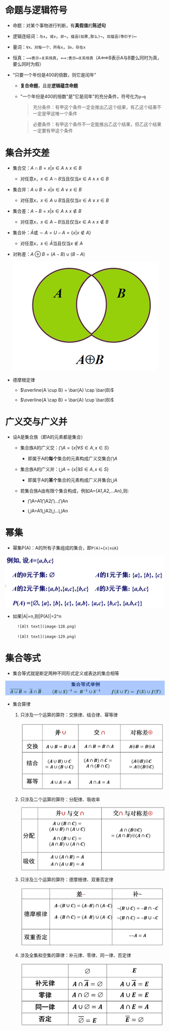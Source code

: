 # 命题与逻辑符号
* 命题：对某个事物进行判断，有**真假值**的**陈述句**

* 逻辑连结词：`与∧`，`或∨`，`非¬`，`蕴涵(如果,那么)→`，`双蕴涵(等价于)⟷`

* 量词：`∀x，对每一个、所有x`，`∃x，存在x`

* 恒真：`⟹表示→关系恒真`，`⟺:表示⟷关系恒真`（A⟺B表示A与B要么同时为真，要么同时为假）

* “只要一个年份是400的倍数，则它是闰年”
    * **复合命题**，且是**逻辑蕴含命题**

    * "一个年份是400的倍数"是"它是闰年"的充分条件，符号化为`p→q`
        > 充分条件：有甲这个条件一定会推出乙这个结果，有乙这个结果不一定是甲这唯一个条件

        > 必要条件：有甲这个条件不一定能推出乙这个结果，但乙这个结果一定要有甲这个条件

# 集合并交差
* 集合交：$A∩B={x|x∈A∧x∈B}$
    * 对任意$x$，$x∈A∩B$当且仅当$x∈A∧x∈B$

* 集合并：$A∪B={x|x∈A∨x∈B}$
    * 对任意$x$，$x∈A∪B$当且仅当$x∈A∨x∈B$

* 集合差：$A-B={x|x∈A∧x∉B}$
    * 对任意$x$，$x∈A-B$当且仅当$x∈A∧x∉B$

* 集合补：$\bar{A}$或$\sim A=U-A=\{x|x∉A\}$
    * 对任意$x$，$x∈\bar A$当且仅当$x∉A$

* 对称差：$A⊕B=(A-B)∪(B-A)$

    ![Alt text](image-126.png)    

* 德摩根定律
    * $\overline{A \cup B} = \bar{A} \cap \bar{B}$

    * $\overline{A \cap B} = \bar{A} \cup \bar{B}$ 

# 广义交与广义并
* 设A是集合族（即A的元素都是集合）
    * 集合族A的广义交：$⋂A=\{x|∀S∈A,x∈S\}$
        * 即属于A的**每个**集合的元素构成广义交集合$⋂A$
    
    * 集合族A的广义并：$⋃A=\{x|∃S∈A,x∈S\}$
        * 即属于A的**某个**集合的元素构成广义并集合$⋃A$
    
    * 若集合族A由有限个集合构成，例如A={A1,A2,...An},则:
        * ⋂A=A1⋂A2⋂...⋂An
    
        * ⋃A=A1⋃A2⋃...⋃An

# 幂集
* 幂集P(A)：A的所有子集组成的集合，即`P(A)={x|x⊆A}`

![Alt text](image-127.png)    

* 如果|A|=n,则|P(A)|=2^n

        ![Alt text](image-128.png)    

        ![Alt text](image-129.png)    

# 集合等式
* 集合等式就是断定两种不同形式定义或表达的集合相等

![Alt text](image-130.png)    

* 集合算律
    1. 只涉及一个运算的算符：交换律、结合律、幂等律

        ![Alt text](image-131.png)    

    2. 只涉及二个运算的算符：分配律、吸收率

        ![Alt text](image-132.png)    

    3. 只涉及三个运算的算符：德摩根律、双重否定律

        ![Alt text](image-133.png)    

    4. 涉及全集和空集的算律：补元律、零律、同一律、否定律

        ![Alt text](image-134.png)    

